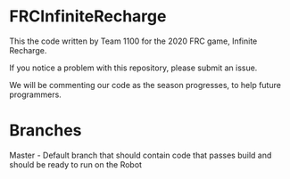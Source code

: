 # FRCInfiniteRecharge
This the code written by Team 1100 for the 2020 FRC game, Infinite Recharge.

If you notice a problem with this repository, please submit an issue.

We will be commenting our code as the season progresses, to help future programmers.

# Branches

Master - Default branch that should contain code that passes build and should be ready to run on the Robot

